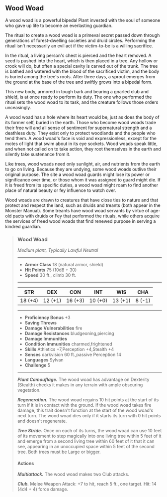 ## Wood Woad
A wood woad is a powerful bipedal Plant invested with the soul of someone who gave up life to become an everlasting guardian.

The ritual to create a wood woad is a primeval secret passed down through generations of forest-dwelling societies and druid circles. Performing the ritual isn't necessarily an evil act if the victim-to-be is a willing sacrifice.

In the ritual, a living person's chest is pierced and the heart removed. A seed is pushed into the heart, which is then placed in a tree. Any hollow or crook will do, but often a special cavity is carved out of the trunk. The tree is bathed and watered with the blood of the sacrificed victim, and the body is buried among the tree's roots. After three days, a sprout emerges from the ground at the base of the tree and swiftly grows into a bipedal form.

This new body, armored in tough bark and bearing a gnarled club and shield, is at once ready to perform its duty. The one who performed the ritual sets the wood woad to its task, and the creature follows those orders unceasingly.

A wood woad has a hole where its heart would be, just as does the body of its former self, buried in the earth. Those who become wood woads trade their free will and all sense of sentiment for supernatural strength and a deathless duty. They exist only to protect woodlands and the people who tend them. A wood woad's face is void and expressionless, except for the motes of light that swim about in its eye sockets. Wood woads speak little, and when not called on to take action, they root themselves in the earth and silently take sustenance from it.

Like trees, wood woads need only sunlight, air, and nutrients from the earth to go on living. Because they are undying, some wood woads outlive their original purpose. The site a wood woad guards might lose its power or significance over time, or those whom it was assigned to guard might die. If it is freed from its specific duties, a wood woad might roam to find another place of natural beauty or fey influence to watch over.

Wood woads are drawn to creatures that have close ties to nature and that protect and respect the land, such as druids and treants (both appear in the Monster Manual). Some treants have wood woad servants by virtue of age-old pacts with druids or Fey that performed the rituals, while others acquire the services of freed wood woads that find renewed purpose in serving a kindred guardian.

>### Wood Woad
>*Medium plant, Typically Lawful Neutral*
>___
>- **Armor Class** 18 (natural armor, shield)
>- **Hit Points** 75 (10d8 + 30)
>- **Speed** 30 ft., climb 30 ft.
>___
>|**STR**|**DEX**|**CON**|**INT**|**WIS**|**CHA**|
>|:---:|:---:|:---:|:---:|:---:|:---:|
>|18 (+4)|12 (+1)|16 (+3)|10 (+0)|13 (+1)|8 (-1)|
>
>___
>- **Proficiency Bonus** +3
>- **Saving Throws** 
>- **Damage Vulnerabilities** fire
>- **Damage Resistances** bludgeoning,piercing
>- **Damage Immunities** 
>- **Condition Immunities** charmed,frightened
>- **Skills** Athletics +7,Perception +4,Stealth +4
>- **Senses** darkvision 60 ft.,passive Perception 14
>- **Languages** Sylvan
>- **Challenge** 5
>___
>***Plant Camouflage.*** The wood woad has advantage on Dexterity (Stealth) checks it makes in any terrain with ample obscuring vegetation.
>
>***Regeneration.*** The wood woad regains 10 hit points at the start of its turn if it is in contact with the ground. If the wood woad takes fire damage, this trait doesn't function at the start of the wood woad's next turn. The wood woad dies only if it starts its turn with 0 hit points and doesn't regenerate.
>
>***Tree Stride.*** Once on each of its turns, the wood woad can use 10 feet of its movement to step magically into one living tree within 5 feet of it and emerge from a second living tree within 60 feet of it that it can see, appearing in an unoccupied space within 5 feet of the second tree. Both trees must be Large or bigger.
>
>#### Actions
>***Multiattack.*** The wood woad makes two Club attacks.
>
>***Club.*** Melee Weapon Attack: +7 to hit, reach 5 ft., one target. Hit: 14 (4d4 + 4) force damage.
>
